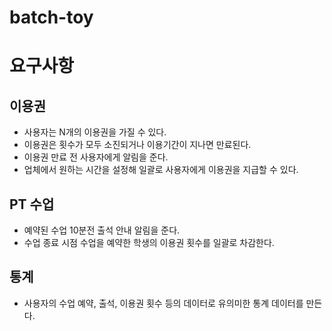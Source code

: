 # batch-toy

# 요구사항
## 이용권
- 사용자는 N개의 이용권을 가질 수 있다.
- 이용권은 횟수가 모두 소진되거나 이용기간이 지나면 만료된다.
- 이용권 만료 전 사용자에게 알림을 준다.
- 업체에서 원하는 시간을 설정해 일괄로 사용자에게 이용권을 지급할 수 있다.

## PT 수업
- 예약된 수업 10분전 출석 안내 알림을 준다.
- 수업 종료 시점 수업을 예약한 학생의 이용권 횟수를 일괄로 차감한다.

## 통계
- 사용자의 수업 예약, 출석, 이용권 횟수 등의 데이터로 유의미한 통계 데이터를 만든다. 
